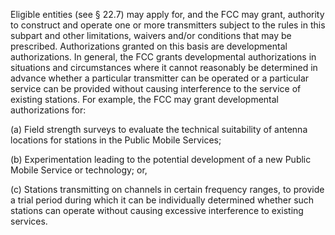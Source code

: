 Eligible entities (see § 22.7) may apply for, and the FCC may grant, authority to construct and operate one or more transmitters subject to the rules in this subpart and other limitations, waivers and/or conditions that may be prescribed. Authorizations granted on this basis are developmental authorizations. In general, the FCC grants developmental authorizations in situations and circumstances where it cannot reasonably be determined in advance whether a particular transmitter can be operated or a particular service can be provided without causing interference to the service of existing stations. For example, the FCC may grant developmental authorizations for:

(a) Field strength surveys to evaluate the technical suitability of antenna locations for stations in the Public Mobile Services;

(b) Experimentation leading to the potential development of a new Public Mobile Service or technology; or,

(c) Stations transmitting on channels in certain frequency ranges, to provide a trial period during which it can be individually determined whether such stations can operate without causing excessive interference to existing services.

